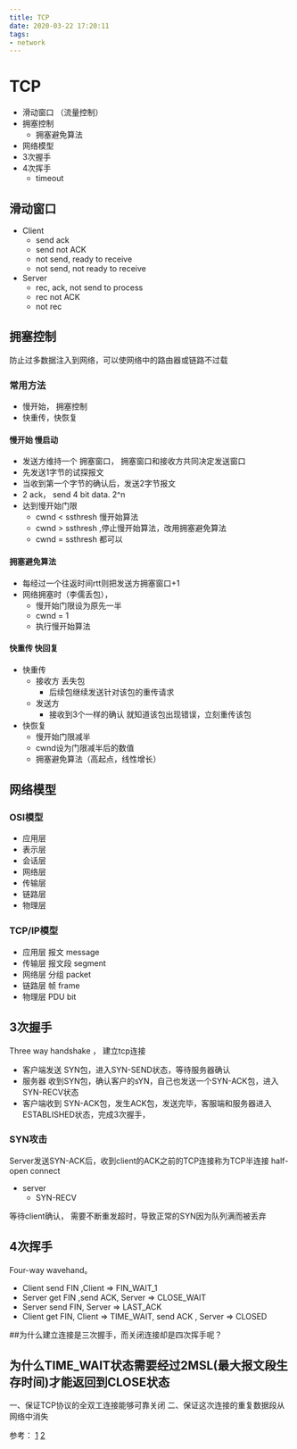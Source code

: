```yaml
---
title: TCP
date: 2020-03-22 17:20:11
tags:
- network
---
```


# TCP

- 滑动窗口 （流量控制）
- 拥塞控制
  - 拥塞避免算法
- 网络模型
- 3次握手
- 4次挥手
  - timeout

## 滑动窗口

- Client
  - send ack
  - send not ACK
  - not send, ready to receive
  - not send, not ready to  receive
- Server
  - rec, ack, not send to process
  - rec not ACK
  - not rec

## 拥塞控制
防止过多数据注入到网络，可以使网络中的路由器或链路不过载

### 常用方法
- 慢开始， 拥塞控制
- 快重传，快恢复


#### 慢开始 慢启动
- 发送方维持一个 拥塞窗口， 拥塞窗口和接收方共同决定发送窗口
- 先发送1字节的试探报文
- 当收到第一个字节的确认后，发送2字节报文
- 2 ack， send 4 bit data. 2^n
- 达到慢开始门限
  - cwnd < ssthresh 慢开始算法
  - cwnd > ssthresh ,停止慢开始算法，改用拥塞避免算法
  - cwnd = ssthresh 都可以

#### 拥塞避免算法
- 每经过一个往返时间rtt则把发送方拥塞窗口+1
- 网络拥塞时（李儒丢包），
  - 慢开始门限设为原先一半
  - cwnd = 1
  - 执行慢开始算法

#### 快重传 快回复

- 快重传
  - 接收方 丢失包
    - 后续包继续发送针对该包的重传请求
  - 发送方
    - 接收到3个一样的确认 就知道该包出现错误，立刻重传该包
- 快恢复
  - 慢开始门限减半
  - cwnd设为门限减半后的数值
  - 拥塞避免算法（高起点，线性增长）

## 网络模型

### OSI模型

- 应用层
- 表示层
- 会话层
- 网络层
- 传输层
- 链路层
- 物理层


### TCP/IP模型

- 应用层 报文 message
- 传输层 报文段 segment
- 网络层 分组 packet
- 链路层 帧 frame
- 物理层 PDU bit

## 3次握手

Three way handshake ， 建立tcp连接

- 客户端发送 SYN包，进入SYN-SEND状态，等待服务器确认
- 服务器 收到SYN包，确认客户的sYN，自己也发送一个SYN-ACK包，进入SYN-RECV状态
- 客户端收到 SYN-ACK包，发生ACK包，发送完毕，客服端和服务器进入ESTABLISHED状态，完成3次握手，

### SYN攻击

Server发送SYN-ACK后，收到client的ACK之前的TCP连接称为TCP半连接 half-open connect

- server
  - SYN-RECV

等待client确认， 需要不断重发超时，导致正常的SYN因为队列满而被丢弃

## 4次挥手

Four-way wavehand。
- Client send FIN ,Client => FIN_WAIT_1
- Server get FIN ,send ACK, Server => CLOSE_WAIT
- Server send FIN, Server => LAST_ACK
- Client get FIN, Client => TIME_WAIT, send ACK , Server => CLOSED

##为什么建立连接是三次握手，而关闭连接却是四次挥手呢？

## 为什么TIME_WAIT状态需要经过2MSL(最大报文段生存时间)才能返回到CLOSE状态

一、保证TCP协议的全双工连接能够可靠关闭
二、保证这次连接的重复数据段从网络中消失


参考：
[1](https://www.jianshu.com/p/ef892323e68f)
[2](https://zhuanlan.zhihu.com/p/33889997)
